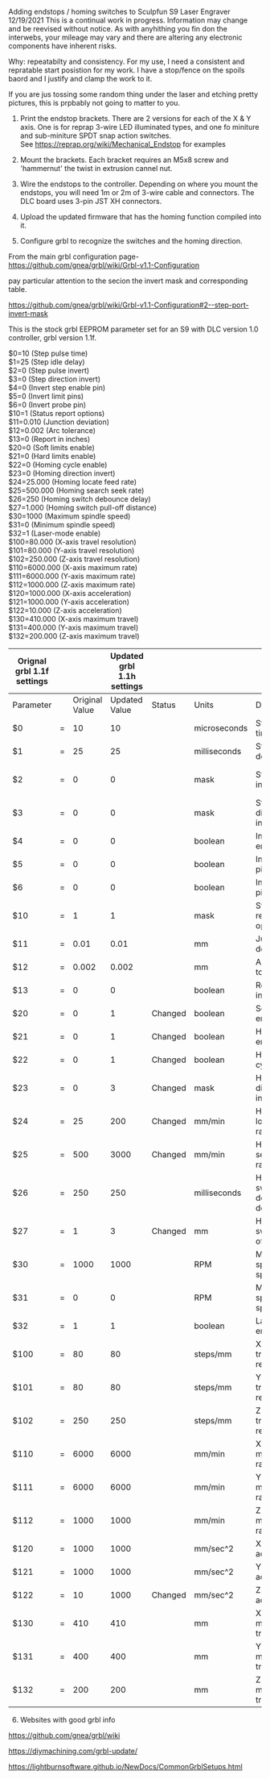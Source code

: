 Adding endstops / homing switches to Sculpfun S9 Laser Engraver
12/19/2021 This is a continual work in progress. Information may change and be reevised without notice. As with anyhithing you fin don the interwebs, your mileage may vary and there are altering any electronic components have inherent risks.
  
Why: repeatabilty and consistency. For my use, I need a consistent and repratable start posistion for my work. I have a stop/fence on the spoils baord and I justify and clamp the work to it. 

If you are jus tossing some random thing under the laser and etching pretty pictures, this is prpbably not going to matter to you. 

1. Print the endstop brackets. There are 2 versions for each of the X & Y axis. One is for reprap 3-wire LED illuminated types, and one fo miniture and sub-miniture SPDT snap action switches.  
See https://reprap.org/wiki/Mechanical_Endstop for examples

2. Mount the brackets. Each bracket requires an M5x8 screw and 'hammernut' the twist in extrusion cannel nut.

3. Wire the endstops to the controller. Depending on where you mount the endstops, you will need 1m or 2m of 3-wire cable and connectors.  The DLC board uses 3-pin JST XH connectors.

4. Upload the updated firmware that has the homing function compiled into it. 

5. Configure grbl to recognize the switches and the homing direction. 

From the main grbl configuration page- 
https://github.com/gnea/grbl/wiki/Grbl-v1.1-Configuration

pay particular attention to the secion the invert mask and corresponding table.

https://github.com/gnea/grbl/wiki/Grbl-v1.1-Configuration#2--step-port-invert-mask

This is the stock grbl EEPROM parameter set for an S9 with DLC version 1.0 controller, grbl version 1.1f. 

$0=10 (Step pulse time)  
$1=25 (Step idle delay)  
$2=0 (Step pulse invert)   
$3=0 (Step direction invert)  
$4=0 (Invert step enable pin)  
$5=0 (Invert limit pins)   
$6=0 (Invert probe pin)   
$10=1 (Status report options)   
$11=0.010 (Junction deviation)   
$12=0.002 (Arc tolerance)   
$13=0 (Report in inches)   
$20=0 (Soft limits enable)  
$21=0 (Hard limits enable)   
$22=0 (Homing cycle enable)  
$23=0 (Homing direction invert)     
$24=25.000 (Homing locate feed rate)   
$25=500.000 (Homing search seek rate)   
$26=250 (Homing switch debounce delay)   
$27=1.000 (Homing switch pull-off distance)   
$30=1000 (Maximum spindle speed)   
$31=0 (Minimum spindle speed)   
$32=1 (Laser-mode enable)   
$100=80.000 (X-axis travel resolution)    
$101=80.000 (Y-axis travel resolution)   
$102=250.000 (Z-axis travel resolution)   
$110=6000.000 (X-axis maximum rate)   
$111=6000.000 (Y-axis maximum rate)   
$112=1000.000 (Z-axis maximum rate)   
$120=1000.000 (X-axis acceleration)   
$121=1000.000 (Y-axis acceleration)   
$122=10.000 (Z-axis acceleration)   
$130=410.000 (X-axis maximum travel)   
$131=400.000 (Y-axis maximum travel)   
$132=200.000 (Z-axis maximum travel)   

| Orignal grbl 1.1f settings |   |                | Updated grbl 1.1h settings |         |              |                                 |                                                                                    |  |  |  |  |  |  |  |  |
|----------------------------|---|----------------|----------------------------|---------|--------------|---------------------------------|------------------------------------------------------------------------------------|--|--|--|--|--|--|--|--|
| Parameter                  |   | Original Value | Updated Value              | Status  | Units        | Descriptions                    | Comment                                                                            |  |  |  |  |  |  |  |  |
| $0                         | = | 10             | 10                         |         | microseconds | Step pulse time                 |                                                                                    |  |  |  |  |  |  |  |  |
| $1                         | = | 25             | 25                         |         | milliseconds | Step idle delay                 |                                                                                    |  |  |  |  |  |  |  |  |
| $2                         | = | 0              | 0                          |         | mask         | Step pulse invert               | https://github.com/gnea/grbl/wiki/Grbl-v1.1-Configuration#2--step-port-invert-mask |  |  |  |  |  |  |  |  |
| $3                         | = | 0              | 0                          |         | mask         | Step direction invert           |                                                                                    |  |  |  |  |  |  |  |  |
| $4                         | = | 0              | 0                          |         | boolean      | Invert step enable pin          |                                                                                    |  |  |  |  |  |  |  |  |
| $5                         | = | 0              | 0                          |         | boolean      | Invert limit pins               |                                                                                    |  |  |  |  |  |  |  |  |
| $6                         | = | 0              | 0                          |         | boolean      | Invert probe pin                |                                                                                    |  |  |  |  |  |  |  |  |
| $10                        | = | 1              | 1                          |         | mask         | Status report options           |                                                                                    |  |  |  |  |  |  |  |  |
| $11                        | = | 0.01           | 0.01                       |         | mm           | Junction deviation              |                                                                                    |  |  |  |  |  |  |  |  |
| $12                        | = | 0.002          | 0.002                      |         | mm           | Arc tolerance                   |                                                                                    |  |  |  |  |  |  |  |  |
| $13                        | = | 0              | 0                          |         | boolean      | Report in inches                |                                                                                    |  |  |  |  |  |  |  |  |
| $20                        | = | 0              | 1                          | Changed | boolean      | Soft limits enable              | Safey feature-imposes the movement limits defined by $130 - $132                   |  |  |  |  |  |  |  |  |
| $21                        | = | 0              | 1                          | Changed | boolean      | Hard limits enable              | Safety feature- use the switches to halt motion when triggered.                    |  |  |  |  |  |  |  |  |
| $22                        | = | 0              | 1                          | Changed | boolean      | Homing cycle enable             | Homing feature - result is the machine knows precise and knownposition             |  |  |  |  |  |  |  |  |
| $23                        | = | 0              | 3                          | Changed | mask         | Homing direction invert         | Binary number to direct homing directions Invert X,Invert Y, Z normal              |  |  |  |  |  |  |  |  |
| $24                        | = | 25             | 200                        | Changed | mm/min       | Homing locate feed rate         | Homing slow moves speeds.                                                          |  |  |  |  |  |  |  |  |
| $25                        | = | 500            | 3000                       | Changed | mm/min       | Homing search seek rate         | Homing fast moves speeds.                                                          |  |  |  |  |  |  |  |  |
| $26                        | = | 250            | 250                        |         | milliseconds | Homing switch debounce delay    |                                                                                    |  |  |  |  |  |  |  |  |
| $27                        | = | 1              | 3                          | Changed | mm           | Homing switch pull-off distance | Retract distance to reset switch after homing.                                     |  |  |  |  |  |  |  |  |
| $30                        | = | 1000           | 1000                       |         | RPM          | Maximum spindle speed           |                                                                                    |  |  |  |  |  |  |  |  |
| $31                        | = | 0              | 0                          |         | RPM          | Minimum spindle speed           |                                                                                    |  |  |  |  |  |  |  |  |
| $32                        | = | 1              | 1                          |         | boolean      | Laser-mode enable               |                                                                                    |  |  |  |  |  |  |  |  |
| $100                       | = | 80             | 80                         |         | steps/mm     | X-axis travel resolution        |                                                                                    |  |  |  |  |  |  |  |  |
| $101                       | = | 80             | 80                         |         | steps/mm     | Y-axis travel resolution        |                                                                                    |  |  |  |  |  |  |  |  |
| $102                       | = | 250            | 250                        |         | steps/mm     | Z-axis travel resolution        |                                                                                    |  |  |  |  |  |  |  |  |
| $110                       | = | 6000           | 6000                       |         | mm/min       | X-axis maximum rate             |                                                                                    |  |  |  |  |  |  |  |  |
| $111                       | = | 6000           | 6000                       |         | mm/min       | Y-axis maximum rate             |                                                                                    |  |  |  |  |  |  |  |  |
| $112                       | = | 1000           | 1000                       |         | mm/min       | Z-axis maximum rate             |                                                                                    |  |  |  |  |  |  |  |  |
| $120                       | = | 1000           | 1000                       |         | mm/sec^2     | X-axis acceleration             |                                                                                    |  |  |  |  |  |  |  |  |
| $121                       | = | 1000           | 1000                       |         | mm/sec^2     | Y-axis acceleration             |                                                                                    |  |  |  |  |  |  |  |  |
| $122                       | = | 10             | 1000                       | Changed | mm/sec^2     | Z-axis acceleration             |                                                                                    |  |  |  |  |  |  |  |  |
| $130                       | = | 410            | 410                        |         | mm           | X-axis maximum travel           |                                                                                    |  |  |  |  |  |  |  |  |
| $131                       | = | 400            | 400                        |         | mm           | Y-axis maximum travel           |                                                                                    |  |  |  |  |  |  |  |  |
| $132                       | = | 200            | 200                        |         | mm           | Z-axis maximum travel           |                                                                                    |  |  |  |  |  |  |  |  |



6. Websites with good grbl info

https://github.com/gnea/grbl/wiki

https://diymachining.com/grbl-update/

https://lightburnsoftware.github.io/NewDocs/CommonGrblSetups.html
